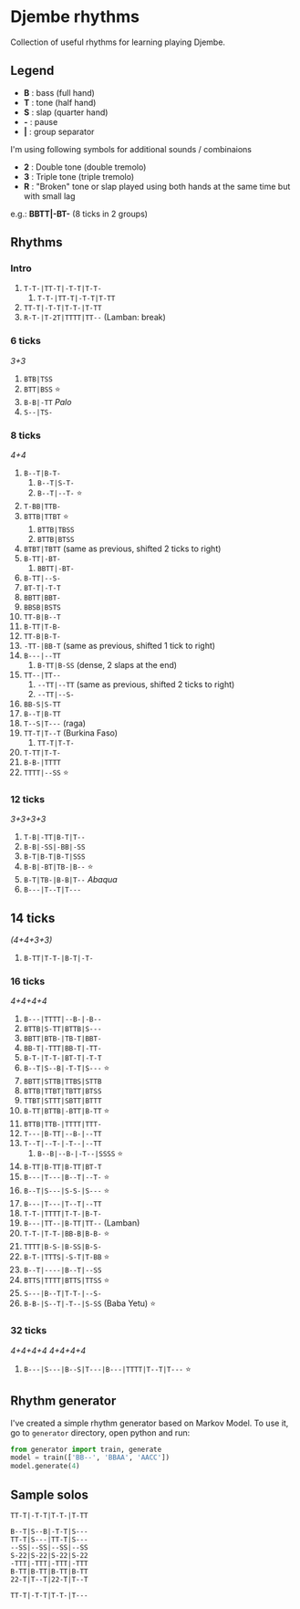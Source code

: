 # Djembe rhythms

Collection of useful rhythms for learning playing Djembe.

## Legend

* **B** : bass (full hand)
* **T** : tone (half hand)
* **S** : slap (quarter hand)
* **-** : pause
* **|** : group separator

I'm using following symbols for additional sounds / combinaions

* **2** : Double tone (double tremolo)
* **3** : Triple tone (triple tremolo)
* **R** : "Broken" tone or slap played using both hands at the same time but with small lag


e.g.: **BBTT|-BT-** (8 ticks in 2 groups)

## Rhythms

### Intro

1. `T-T-|TT-T|-T-T|T-T-`
    1. `T-T-|TT-T|-T-T|T-TT`
1. `TT-T|-T-T|T-T-|T-TT`
1. `R-T-|T-2T|TTTT|TT--` (Lamban: break)

### 6 ticks

*3+3*

1. `BTB|TSS`
1. `BTT|BSS` :star:
1. `B-B|-TT` *Palo*
1. `S--|TS-`

### 8 ticks

*4+4*

1. `B--T|B-T-`
    1. `B--T|S-T-`
    1. `B--T|--T-` :star:
1. `T-BB|TTB-`
1. `BTTB|TTBT` :star:
    1. `BTTB|TBSS`
    1. `BTTB|BTSS`
1. `BTBT|TBTT` (same as previous, shifted 2 ticks to right)
1. `B-TT|-BT-`
    1. `BBTT|-BT-`
1. `B-TT|--S-`
1. `BT-T|-T-T`
1. `BBTT|BBT-`
1. `BBSB|BSTS`
1. `TT-B|B--T`
1. `B-TT|T-B-`
1. `TT-B|B-T-`
1. `-TT-|BB-T` (same as previous, shifted 1 tick to right)
1. `B---|--TT`
    1. `B-TT|B-SS` (dense, 2 slaps at the end)
1. `TT--|TT--`
    1. `--TT|--TT` (same as previous, shifted 2 ticks to right)
    1. `--TT|--S-`
1. `BB-S|S-TT`
1. `B--T|B-TT`
1. `T--S|T---` (raga)
1. `TT-T|T--T` (Burkina Faso)
    1. `TT-T|T-T-`
1. `T-TT|T-T-`
1. `B-B-|TTTT`
1. `TTTT|--SS` :star:

### 12 ticks

*3+3+3+3*

1. `T-B|-TT|B-T|T--`
1. `B-B|-SS|-BB|-SS`
1. `B-T|B-T|B-T|SSS`
1. `B-B|-BT|TB-|B--` :star:
1. `B-T|TB-|B-B|T--` *Abaqua*
1. `B---|T--T|T---`

## 14 ticks

*(4+4+3+3)*

1. `B-TT|T-T-|B-T|-T-`

### 16 ticks

*4+4+4+4*

1. `B---|TTTT|--B-|-B--`
1. `BTTB|S-TT|BTTB|S---`
1. `BBTT|BTB-|TB-T|BBT-`
1. `BB-T|-TTT|BB-T|-TT-`
1. `B-T-|T-T-|BT-T|-T-T`
1. `B--T|S--B|-T-T|S---` :star:
1. `BBTT|STTB|TTBS|STTB`
1. `BTTB|TTBT|TBTT|BTSS`
1. `TTBT|STTT|SBTT|BTTT`
1. `B-TT|BTTB|-BTT|B-TT` :star:
1. `BTTB|TTB-|TTTT|TTT-`
1. `T---|B-TT|--B-|--TT`
1. `T--T|--T-|-T--|--TT`
    1. `B--B|--B-|-T--|SSSS` :star:
1. `B-TT|B-TT|B-TT|BT-T`
1. `B---|T---|B--T|--T-` :star:
1. `B--T|S---|S-S-|S---` :star:
1. `B---|T---|T--T|--TT`
1. `T-T-|TTTT|T-T-|B-T-`
1. `B---|TT--|B-TT|TT--` (Lamban)
1. `T-T-|T-T-|BB-B|B-B-` :star:
1. `TTTT|B-S-|B-SS|B-S-`
1. `B-T-|TTTS|-S-T|T-BB` :star:
1. `B--T|----|B--T|--SS`
1. `BTTS|TTTT|BTTS|TTSS` :star:
1. `S---|B--T|T-T-|--S-`
1. `B-B-|S--T|-T--|S-SS` (Baba Yetu) :star:

### 32 ticks

*4+4+4+4 4+4+4+4*

1. `B---|S---|B--S|T---|B---|TTTT|T--T|T---` :star:

## Rhythm generator

I've created a simple rhythm generator based on Markov Model.
To use it, go to `generator` directory, open python and run:
```py
from generator import train, generate
model = train(['BB--', 'BBAA', 'AACC'])
model.generate(4)
```

## Sample solos

```
TT-T|-T-T|T-T-|T-TT

B--T|S--B|-T-T|S---
TT-T|S---|TT-T|S---
--SS|--SS|--SS|--SS
S-22|S-22|S-22|S-22
-TTT|-TTT|-TTT|-TTT
B-TT|B-TT|B-TT|B-TT
22-T|T--T|22-T|T--T

TT-T|-T-T|T-T-|T---
```
